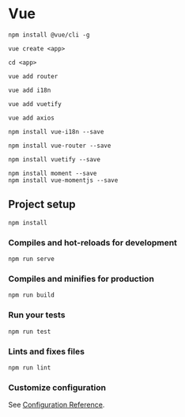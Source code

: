 # Vue
```
npm install @vue/cli -g
```

```
vue create <app>
```
```
cd <app>
```
```
vue add router
```
```
vue add i18n
```
```
vue add vuetify
```
```
vue add axios
```
```
npm install vue-i18n --save
```
```
npm install vue-router --save
```
```
npm install vuetify --save 
```

```
npm install moment --save
npm install vue-momentjs --save
```

## Project setup
```
npm install
```

### Compiles and hot-reloads for development
```
npm run serve
```

### Compiles and minifies for production
```
npm run build
```

### Run your tests
```
npm run test
```

### Lints and fixes files
```
npm run lint
```

### Customize configuration
See [Configuration Reference](https://cli.vuejs.org/config/).
